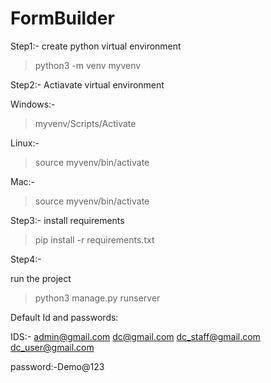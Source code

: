 # FormBuilder
Step1:-
create python virtual environment

>python3 -m venv myvenv


Step2:-
Actiavate virtual environment

Windows:-
>myvenv/Scripts/Activate

Linux:-
>source myvenv/bin/activate

Mac:-
>source myvenv/bin/activate

Step3:-
install requirements

> pip install -r requirements.txt

Step4:-

run the project

>python3 manage.py runserver


Default Id and passwords:

IDS:-
admin@gmail.com
dc@gmail.com
dc_staff@gmail.com
dc_user@gmail.com

password:-Demo@123
